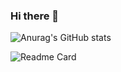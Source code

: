 ### Hi there 👋

<!--
**wangxl12/wangxl12** is a ✨ _special_ ✨ repository because its `README.md` (this file) appears on your GitHub profile.

Here are some ideas to get you started:

- 🔭 I’m currently working on ...
- 🌱 I’m currently learning ...
- 👯 I’m looking to collaborate on ...
- 🤔 I’m looking for help with ...
- 💬 Ask me about ...
- 📫 How to reach me: ...
- 😄 Pronouns: ...
- ⚡ Fun fact: ...
-->
![Anurag's GitHub stats](https://github-readme-stats.vercel.app/api?username=wangxl12&hide=issues,prs&count_private=true&show_icons=true&theme=merko)

![Readme Card](https://github-readme-stats.vercel.app/api/pin/?username=wangxl12&repo=DataStructure_Algorithms&count_private=true&show_icons=true&theme=merko)
